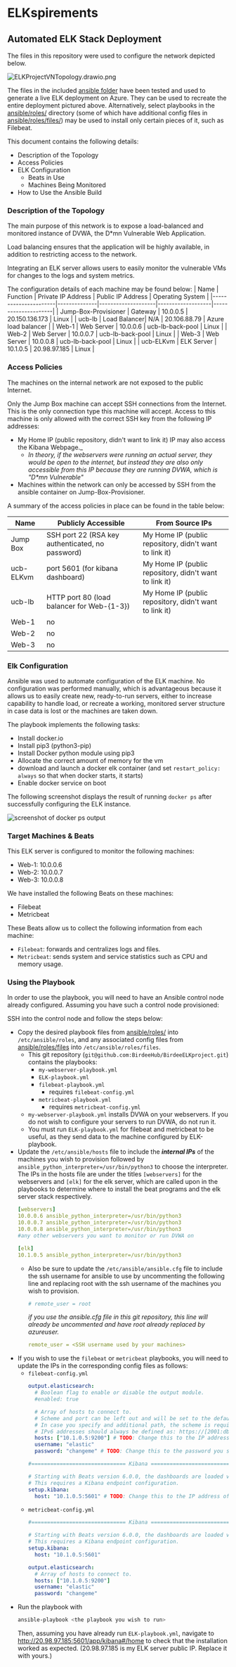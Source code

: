 # ELKspirements

## Automated ELK Stack Deployment

The files in this repository were used to configure the network depicted below.

![ELKProjectVNTopology.drawio.png](Diagrams/ELKProjectVNTopology.drawio.png)

The files in the included [ansible folder](ansible) have been tested and used to generate a live ELK deployment on Azure. They can be used to recreate the entire deployment pictured above. Alternatively, select playbooks in the [ansible/roles/](ansible/roles) directory (some of which have additional config files in [ansible/roles/files/](ansible/roles/files)) may be used to install only certain pieces of it, such as Filebeat.

This document contains the following details:
- Description of the Topology
- Access Policies
- ELK Configuration
  - Beats in Use
  - Machines Being Monitored
- How to Use the Ansible Build


### Description of the Topology

The main purpose of this network is to expose a load-balanced and monitored instance of DVWA, the D*mn Vulnerable Web Application.

Load balancing ensures that the application will be highly available, in addition to restricting access to the network.

Integrating an ELK server allows users to easily monitor the vulnerable VMs for changes to the logs and system metrics.

The configuration details of each machine may be found below:
| Name                 | Function     | Private IP Address | Public IP Address | Operating System    |
|----------------------|--------------|--------------------|-------------------|---------------------|
| Jump-Box-Provisioner | Gateway      | 10.0.0.5           | 20.150.136.173    | Linux               |
| ucb-lb               | Load Balancer| N/A                | 20.106.88.79      | Azure load balancer | 
| Web-1                | Web Server   | 10.0.0.6           | ucb-lb-back-pool  | Linux               |
| Web-2                | Web Server   | 10.0.0.7           | ucb-lb-back-pool  | Linux               |
| Web-3                | Web Server   | 10.0.0.8           | ucb-lb-back-pool  | Linux               |
| ucb-ELKvm            | ELK Server   | 10.1.0.5           | 20.98.97.185      | Linux               |

### Access Policies

The machines on the internal network are not exposed to the public Internet. 

Only the Jump Box machine can accept SSH connections from the Internet. This is the only connection type this machine will accept. Access to this machine is only allowed with the correct SSH key from the following IP addresses:
- My Home IP (public repository, didn't want to link it) IP may also access the Kibana Webpage._
  - _In theory, if the webservers were running an actual server, they would be open to the internet, but instead they are also only accessible from this IP because they are running DVWA, which is "D*mn Vulnerable"_
- Machines within the network can only be accessed by SSH from the ansible container on Jump-Box-Provisioner.

A summary of the access policies in place can be found in the table below:

| Name      | Publicly Accessible                              | From Source IPs                                        |
|-----------|--------------------------------------------------|--------------------------------------------------------|
| Jump Box  | SSH port 22 (RSA key authenticated, no password) | My Home IP (public repository, didn't want to link it) |
| ucb-ELKvm | port 5601 (for kibana dashboard)                 | My Home IP (public repository, didn't want to link it) |
| ucb-lb    | HTTP port 80 (load balancer for Web-{1-3})       | My Home IP (public repository, didn't want to link it) |
| Web-1     | no                                               |                                                        |
| Web-2     | no                                               |                                                        |
| Web-3     | no                                               |                                                        |

### Elk Configuration

Ansible was used to automate configuration of the ELK machine. No configuration was performed manually, which is advantageous because it allows us to easily create new, ready-to-run servers, either to increase capability to handle load, or recreate a working, monitored server structure in case data is lost or the machines are taken down.

The playbook implements the following tasks:
- Install docker.io
- Install pip3 (python3-pip)
- Install Docker python module using pip3
- Allocate the correct amount of memory for the vm
- download and launch a docker elk container (and set `restart_policy: always` so that when docker starts, it starts)
- Enable docker service on boot

The following screenshot displays the result of running `docker ps` after successfully configuring the ELK instance.

![screenshot of docker ps output](Images/ELKcontainerRunning.png)

### Target Machines & Beats
This ELK server is configured to monitor the following machines:
- Web-1: 10.0.0.6
- Web-2: 10.0.0.7
- Web-3: 10.0.0.8

We have installed the following Beats on these machines:
- Filebeat
- Metricbeat

These Beats allow us to collect the following information from each machine:
- `Filebeat`: forwards and centralizes logs and files.
- `Metricbeat`: sends system and service statistics such as CPU and memory usage.

### Using the Playbook
In order to use the playbook, you will need to have an Ansible control node already configured. Assuming you have such a control node provisioned:

SSH into the control node and follow the steps below:
- Copy the desired playbook files from [ansible/roles/](ansible/roles) into `/etc/ansible/roles`, and any associated config files from [ansible/roles/files](ansible/roles/files) into `/etc/ansible/roles/files`.
  - This git repository (`git@github.com:BirdeeHub/BirdeeELKproject.git`) contains the playbooks:
    - `my-webserver-playbook.yml`
    - `ELK-playbook.yml`
    - `filebeat-playbook.yml`
      - requires `filebeat-config.yml`
    - `metricbeat-playbook.yml`
      - requires `metricbeat-config.yml`
  - `my-webserver-playbook.yml` installs DVWA on your webservers. If you do not wish to configure your servers to run DVWA, do not run it.
  - You must run `ELK-playbook.yml` for filebeat and metricbeat to be useful, as they send data to the machine configured by ELK-playbook.
- Update the `/etc/ansible/hosts` file to include the _**internal IPs**_ of the machines you wish to provision followed by `ansible_python_interpreter=/usr/bin/python3` to choose the interpreter. The IPs in the hosts file are under the titles `[webservers]` for the webservers and `[elk]` for the elk server, which are called upon in the playbooks to determine where to install the beat programs and the elk server stack respectively. 
  ```yml
  [webservers]
  10.0.0.6 ansible_python_interpreter=/usr/bin/python3
  10.0.0.7 ansible_python_interpreter=/usr/bin/python3
  10.0.0.8 ansible_python_interpreter=/usr/bin/python3
  #any other webservers you want to monitor or run DVWA on

  [elk]
  10.1.0.5 ansible_python_interpreter=/usr/bin/python3
  ```
  - Also be sure to update the `/etc/ansible/ansible.cfg` file to include the ssh username for ansible to use by uncommenting the following line and replacing root with the ssh username of the machines you wish to provision.
    ```yml
    # remote_user = root
    ``` 
    _if you use the ansible.cfg file in this git repository, this line will already be uncommented and have root already replaced by azureuser._

    ```yml
    remote_user = <SSH username used by your machines>
    ``` 
- If you wish to use the `filebeat` or `metricbeat` playbooks, you will need to update the IPs in the corresponding config files as follows:
  - `filebeat-config.yml` 
    ```yml
    output.elasticsearch:
      # Boolean flag to enable or disable the output module.
      #enabled: true

      # Array of hosts to connect to.
      # Scheme and port can be left out and will be set to the default (http and 9200)
      # In case you specify and additional path, the scheme is required: http://localhost:9200/path
      # IPv6 addresses should always be defined as: https://[2001:db8::1]:9200
      hosts: ["10.1.0.5:9200"] # TODO: Change this to the IP address of your ELK server
      username: "elastic"
      password: "changeme" # TODO: Change this to the password you set
    ```
    ```yml
    #============================== Kibana =====================================

    # Starting with Beats version 6.0.0, the dashboards are loaded via the Kibana API.
    # This requires a Kibana endpoint configuration.
    setup.kibana:
      host: "10.1.0.5:5601" # TODO: Change this to the IP address of your ELK server
    ```
  - `metricbeat-config.yml`
    ```yml
    #============================== Kibana =====================================

    # Starting with Beats version 6.0.0, the dashboards are loaded via the Kibana API.
    # This requires a Kibana endpoint configuration.
    setup.kibana:
      host: "10.1.0.5:5601"
    ```
    ```yml
    output.elasticsearch:
      # Array of hosts to connect to.
      hosts: ["10.1.0.5:9200"]
      username: "elastic"
      password: "changeme"
    ```
- Run the playbook with 
  ```bash
  ansible-playbook <the playbook you wish to run>
  ```
  Then, assuming you have already run `ELK-playbook.yml`, navigate to http://20.98.97.185:5601/app/kibana#/home to check that the installation worked as expected. (20.98.97.185 is my ELK server public IP. Replace it with yours.)
